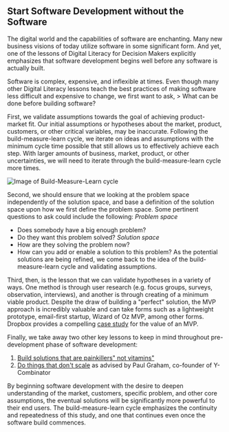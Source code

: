 ## Start Software Development without the Software

The digital world and the capabilities of software are enchanting. Many new business visions of today utilize software in some significant form. And yet, one of the lessons of Digital Literacy for Decision Makers explicitly emphasizes that software development begins well before any software is actually built.

Software is complex, expensive, and inflexible at times. Even though many other Digital Literacy lessons teach the best practices of making software less difficult and expensive to change, we first want to ask, > What can be done before building software?

First, we validate assumptions towards the goal of achieving product-market fit. Our initial assumptions or hypotheses about the market, product, customers, or other critical variables, may be inaccurate. Following the build-measure-learn cycle, we iterate on ideas and assumptions with the minimum cycle time possible that still allows us to effectively achieve each step. With larger amounts of business, market, product, or other uncertainties, we will need to iterate through the build-measure-learn cycle more times.

![Image of Build-Measure-Learn cycle](https://lh5.googleusercontent.com/TonKNQgXXkyFJkWD3tUHYjhotkOP_90OF7b37mESpAria_mOn_7u3F_u3DVqrG3eO4Pea3jd7KTu2xc_TVlh43i1BreaoY7q-CZpYqSc0aOPLYogcOBQXmSXW0YzDqwkWA)

Second, we should ensure that we looking at the problem space independently of the solution space, and base a definition of the solution space upon how we first define the problem space. Some pertinent questions to ask could include the following:
*Problem space*
- Does somebody have a big enough problem?
- Do they want this problem solved?
*Solution space*
- How are they solving the problem now?
- How can you add or enable a solution to this problem?
As the potential solutions are being refined, we come back to the idea of the build-measure-learn cycle and validating assumptions.

Third, then, is the lesson that we can validate hypotheses in a variety of ways. One method is through user research (e.g. focus groups, surveys, observation, interviews), and another is through creating of a minimum viable product. Despite the draw of building a "perfect" solution, the MVP approach is incredibly valuable and can take forms such as a lightweight prototype, email-first startup, Wizard of Oz MVP, among other forms. Dropbox provides a compelling [case study](http://techcrunch.com/2011/10/19/dropbox-minimal-viable-product/) for the value of an MVP.

Finally, we take away two other key lessons to keep in mind throughout pre-development phase of software development:
1. [Build solutions that are painkillers" not vitamins"](http://www.forbes.com/sites/georgedeeb/2014/07/24/is-your-startup-building-a-vitamin-or-a-painkiller/)
2. [Do things that don't scale](http://paulgraham.com/ds.html) as advised by Paul Graham, co-founder of Y-Combinator

By beginning software development with the desire to deepen understanding of the market, customers, specific problem, and other core assumptions, the eventual solutions will be significantly more powerful to their end users. The build-measure-learn cycle emphasizes the continuity and repeatedness of this study, and one that continues even once the software build commences.
